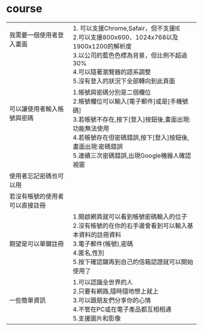 # course

|   |   |
|---|---|
| 我需要一個使用者登入畫面<br><br><br><br><br> | 1. 可以支援Chrome,Safair，但不支援IE <br>2.可以支援800x600、1024x768以及1900x1200的解析度 <br>3.以公司的藍色色標為背景，但比例不超過30%<br>4.可以隨著瀏覽器的語系調整<br>5.沒有登入的狀況下全部轉向到此頁面 |
|  可以讓使用者輸入帳號與密碼<br><br><br><br><br> | 1.帳號與密碼分別是二個欄位 <br>2.帳號欄位可以輸入[電子郵件]或是[手機號碼] <br>3.若帳號不存在,按下[登入]按鈕後,畫面出現:功能無法使用 <br>4.若帳號存在但密碼錯誤,按下[登入]按鈕後,畫面出現:密碼錯誤 <br>5.連續三次密碼錯誤,出現Google機器人確認視窗  |
| 使用者忘記密碼也可以用  |   |
| 若沒有帳號的使用者可以直接註冊  |   |
| 期望是可以單鍵註冊  | 1.開啟網頁就可以看到帳號密碼輸入的位子 <br>2.沒有帳號的在你的右手邊會看到可以輸入基本資料的註冊資料 <br>3.電子郵件(帳號),密碼 <br>4.匿名,性別 <br>5.按下確認鍵再到自己的信箱認證就可以開始使用了  |
| 一些簡單資訊  | 1.可以認識全世界的人 <br>2.只要有網路,隨時隨地想上就上 <br>3.可以跟朋友們分享你的心情 <br>4.不管在PC或在電子產品都互相相通 <br>5.支援圖片和影像  |
